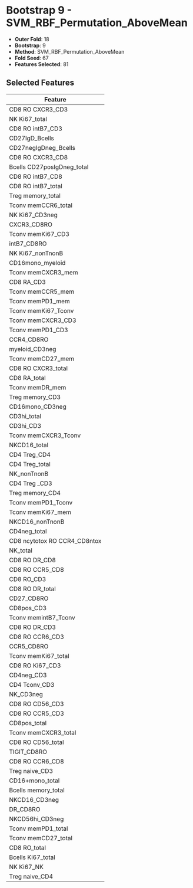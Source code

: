 # Bootstrap 9 - SVM_RBF_Permutation_AboveMean

- **Outer Fold**: 18
- **Bootstrap**: 9
- **Method**: SVM_RBF_Permutation_AboveMean
- **Fold Seed**: 67
- **Features Selected**: 81

## Selected Features

| Feature |
|---------|
| CD8 RO CXCR3_CD3 |
| NK Ki67_total |
| CD8 RO intB7_CD3 |
| CD27IgD_Bcells |
| CD27negIgDneg_Bcells |
| CD8 RO CXCR3_CD8 |
| Bcells CD27posIgDneg_total |
| CD8 RO intB7_CD8 |
| CD8 RO intB7_total |
| Treg memory_total |
| Tconv memCCR6_total |
| NK Ki67_CD3neg |
| CXCR3_CD8RO |
| Tconv memKi67_CD3 |
| intB7_CD8RO |
| NK Ki67_nonTnonB |
| CD16mono_myeloid |
| Tconv memCXCR3_mem |
| CD8 RA_CD3 |
| Tconv memCCR5_mem |
| Tconv memPD1_mem |
| Tconv memKi67_Tconv |
| Tconv memCXCR3_CD3 |
| Tconv memPD1_CD3 |
| CCR4_CD8RO |
| myeloid_CD3neg |
| Tconv memCD27_mem |
| CD8 RO CXCR3_total |
| CD8 RA_total |
| Tconv memDR_mem |
| Treg memory_CD3 |
| CD16mono_CD3neg |
| CD3hi_total |
| CD3hi_CD3 |
| Tconv memCXCR3_Tconv |
| NKCD16_total |
| CD4 Treg_CD4 |
| CD4 Treg_total |
| NK_nonTnonB |
| CD4 Treg _CD3 |
| Treg memory_CD4 |
| Tconv memPD1_Tconv |
| Tconv memKi67_mem |
| NKCD16_nonTnonB |
| CD4neg_total |
| CD8 ncytotox RO CCR4_CD8ntox |
| NK_total |
| CD8 RO DR_CD8 |
| CD8 RO CCR5_CD8 |
| CD8 RO_CD3 |
| CD8 RO DR_total |
| CD27_CD8RO |
| CD8pos_CD3 |
| Tconv memintB7_Tconv |
| CD8 RO DR_CD3 |
| CD8 RO CCR6_CD3 |
| CCR5_CD8RO |
| Tconv memKi67_total |
| CD8  RO Ki67_CD3 |
| CD4neg_CD3 |
| CD4 Tconv_CD3 |
| NK_CD3neg |
| CD8 RO CD56_CD3 |
| CD8 RO CCR5_CD3 |
| CD8pos_total |
| Tconv memCXCR3_total |
| CD8 RO CD56_total |
| TIGIT_CD8RO |
| CD8 RO CCR6_CD8 |
| Treg naive_CD3 |
| CD16+mono_total |
| Bcells memory_total |
| NKCD16_CD3neg |
| DR_CD8RO |
| NKCD56hi_CD3neg |
| Tconv memPD1_total |
| Tconv memCD27_total |
| CD8 RO_total |
| Bcells Ki67_total |
| NK Ki67_NK |
| Treg naive_CD4 |

